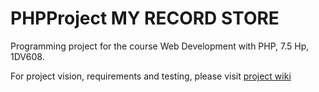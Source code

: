 # PHPProject MY RECORD STORE
Programming project for the course Web Development with PHP, 7.5 Hp, 1DV608.

For project vision, requirements and testing, please visit <a href="https://github.com/me222wm/PHPProject/wiki">project wiki</a>